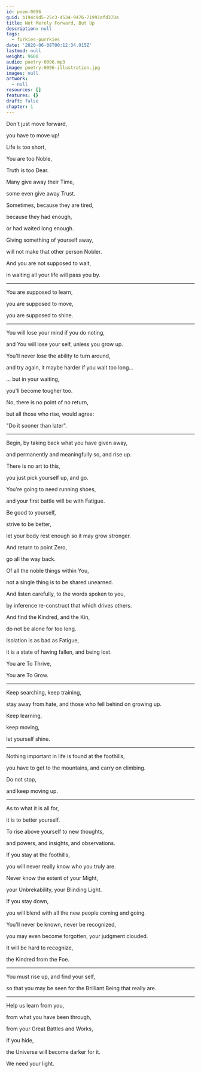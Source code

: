 ```yaml
---
id: poem-0096
guid: b194c9d5-25c3-4534-9476-71991afd370a
title: Not Merely Forward, But Up
description: null
tags:
  - furkies-purrkies
date: '2020-06-08T00:12:34.915Z'
lastmod: null
weight: 9600
audio: poetry-0096.mp3
image: poetry-0096-illustration.jpg
images: null
artwork:
  - null
resources: []
features: {}
draft: false
chapter: 1
---
```


Don't just move forward,

you have to move up!

Life is too short,

You are too Noble,

Truth is too Dear.

Many give away their Time,

some even give away Trust.

Sometimes, because they are tired,

because they had enough,

or had waited long enough.

Giving something of yourself away,

will not make that other person Nobler.

And you are not supposed to wait,

in waiting all your life will pass you by.

---

You are supposed to learn,

you are supposed to move,

you are supposed to shine.

---

You will lose your mind if you do noting,

and You will lose your self, unless you grow up.

You'll never lose the ability to turn around,

and try again, it maybe harder if you wait too long...

... but in your waiting,

you'll become tougher too.

No, there is no point of no return,

but all those who rise, would agree:

"Do it sooner than later".

---

Begin, by taking back what you have given away,

and permanently and meaningfully so, and rise up.

There is no art to this,

you just pick yourself up, and go.

You're going to need running shoes,

and your first battle will be with Fatigue.

Be good to yourself,

strive to be better,

let your body rest enough so it may grow stronger.

And return to point Zero,

go all the way back.

Of all the noble things within You,

not a single thing is to be shared unearned.

And listen carefully, to the words spoken to you,

by inference re-construct that which drives others.

And find the Kindred, and the Kin,

do not be alone for too long.

Isolation is as bad as Fatigue,

it is a state of having fallen, and being lost.

You are To Thrive,

You are To Grow.

---

Keep searching, keep training,

stay away from hate, and those who fell behind on growing up.

Keep learning,

keep moving,

let yourself shine.

---

Nothing important in life is found at the foothills,

you have to get to the mountains, and carry on climbing.

Do not stop,

and keep moving up.

---

As to what it is all for,

it is to better yourself.

To rise above yourself to new thoughts,

and powers, and insights, and observations.

If you stay at the foothills,

you will never really know who you truly are.

Never know the extent of your Might,

your Unbrekability, your Blinding Light.

If you stay down,

you will blend with all the new people coming and going.

You'll never be known, never be recognized,

you may even become forgotten, your judgment clouded.

It will be hard to recognize,

the Kindred from the Foe.

---

You must rise up, and find your self,

so that you may be seen for the Brilliant Being that really are.

---

Help us learn from you,

from what you have been through,

from your Great Battles and Works,

If you hide,

the Universe will become darker for it.

We need your light.

